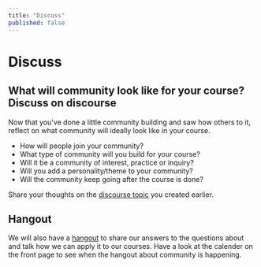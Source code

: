 ```yaml
---
title: "Discuss"
published: false
---
```

# Discuss

## What will community look like for your course? Discuss on discourse

Now that you've done a little community building and saw how others to it, reflect on what community will ideally look like in your course.

- How will people join your community? 
- What type of community will you build for your course? 
- Will it be a community of interest, practice or inquiry? 
- Will you add a personality/theme to your community? 
- Will the community keep going after the course is done?

Share your thoughts on the [discourse topic](http://community.p2pu.org/) you created earlier.

## Hangout

We will also have a [hangout](https://unhangout.media.mit.edu/h/course-in-a-box) to share our answers to the questions about and talk how we can apply it to our courses. Have a look at the calender on the front page to see when the hangout about community is happening.


